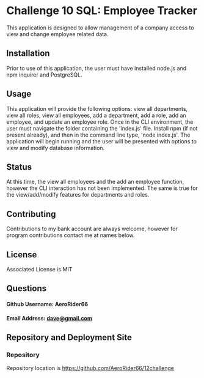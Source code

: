 # Challenge 10 SQL: Employee Tracker

This application is designed to allow management of a company access to view and change employee related data.

## Installation

Prior to use of this application, the user must have installed node.js and npm inquirer and PostgreSQL.  

## Usage

This application will provide the following options: view all departments, view all roles, view all employees, add a department, add a role, add an employee, and update an employee role.
Once in the CLI environment, the user must navigate the folder containing the 'index.js' file.  Install npm (if not present already), and then in the command line type, 'node index.js'.  The application will begin running and the user will be presented with options to view and modify database information.  

## Status
At this time, the view all employees and the add an employee function, however the CLI interaction has not been implemented.  The same is true for the view/add/modify features for departments and roles.

## Contributing

Contributions to my bank account are always welcome, however for program contributions contact me at names below.

## License

Associated License is MIT

## Questions

#### Github Username: AeroRider66

#### Email Address: dave@gmail.com


## Repository and Deployment Site


### Repository
Repository location is https://github.com/AeroRider66/12challenge

